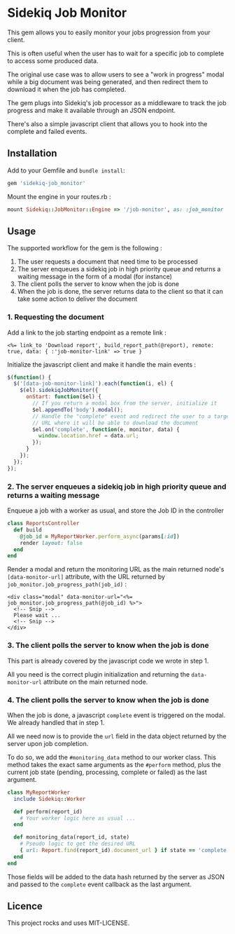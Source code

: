 # Sidekiq Job Monitor

This gem allows you to easily monitor your jobs progression from your client.

This is often useful when the user has to wait for a specific job to complete
to access some produced data.

The original use case was to allow users to see a "work in progress" modal
while a big document was being generated, and then redirect them to download
it when the job has completed.

The gem plugs into Sidekiq's job processor as a middleware to track the
job progress and make it available through an JSON endpoint.

There's also a simple javascript client that allows you to hook into the
complete and failed events.

## Installation

Add to your Gemfile and `bundle install`:

```ruby
gem 'sidekiq-job_monitor'
```

Mount the engine in your routes.rb :

```ruby
mount Sidekiq::JobMonitor::Engine => '/job-monitor', as: :job_monitor
```

## Usage

The supported workflow for the gem is the following :

1. The user requests a document that need time to be processed
2. The server enqueues a sidekiq job in high priority queue and returns a waiting message in the form of a modal (for instance)
3. The client polls the server to know when the job is done
4. When the job is done, the server returns data to the client so that it can take some action to deliver the document

### 1. Requesting the document

Add a link to the job starting endpoint as a remote link :

```erb
<%= link_to 'Download report', build_report_path(@report), remote: true, data: { :'job-monitor-link' => true }
```

Initialize the javascript client and make it handle the main events :

```javascript
$(function() {
  $('[data-job-monitor-link]').each(function(i, el) {
    $(el).sidekiqJobMonitor({
      onStart: function($el) {
        // If you return a modal box from the server, initialize it
        $el.appendTo('body').modal();
        // Handle the "complete" event and redirect the user to a target
        // URL where it will be able to download the document
        $el.on('complete', function(e, monitor, data) {
          window.location.href = data.url;
        });
      }
    });
  });
});
```

### 2. The server enqueues a sidekiq job in high priority queue and returns a waiting message

Enqueue a job with a worker as usual, and store the Job ID in the controller

```ruby
class ReportsController
  def build
    @job_id = MyReportWorker.perform_async(params[:id])
    render layout: false
  end
end
```

Render a modal and return the monitoring URL as the main returned node's
`[data-monitor-url]` attribute, with the URL returned by `job_monitor.job_progress_path(job_id)` :

```erb
<div class="modal" data-monitor-url="<%= job_monitor.job_progress_path(@job_id) %>">
  <!-- Snip -->
  Please wait ...
  <!-- Snip -->
</div>
```

### 3. The client polls the server to know when the job is done

This part is already covered by the javascript code we wrote in step 1.

All you need is the correct plugin initialization and returning the
`data-monitor-url` attribute on the main returned node.

### 4. The client polls the server to know when the job is done

When the job is done, a javascript `complete` event is triggered on the modal.
We already handled that in step 1.

All we need now is to provide the `url` field in the data object returned by
the server upon job completion.

To do so, we add the `#monitoring_data` method to our worker class.
This method takes the exact same arguments as the `#perform` method, plus
the current job state (pending, processing, complete or failed) as the last
argument.

```ruby
class MyReportWorker
  include Sidekiq::Worker

  def perform(report_id)
    # Your worker logic here as usual ...
  end

  def monitoring_data(report_id, state)
    # Pseudo logic to get the desired URL
    { url: Report.find(report_id).document_url } if state == 'complete'
  end
end
```

Those fields will be added to the data hash returned by the server as JSON
and passed to the `complete` event callback as the last argument.

## Licence

This project rocks and uses MIT-LICENSE.
